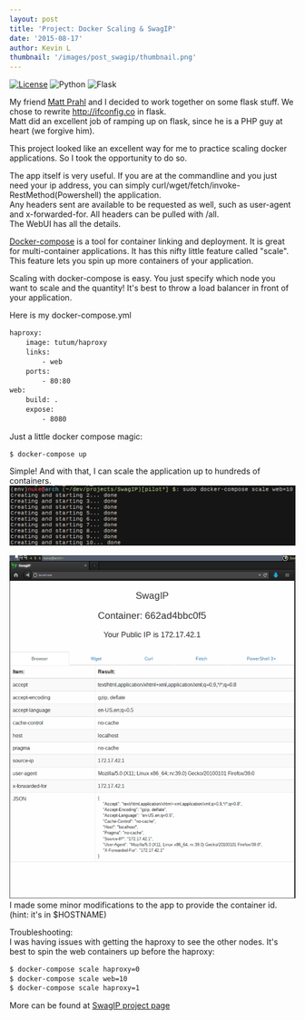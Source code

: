 ```yaml
---
layout: post
title: 'Project: Docker Scaling & SwagIP'
date: '2015-08-17'
author: Kevin L
thumbnail: '/images/post_swagip/thumbnail.png'
---
```

[![License](http://img.shields.io/:license-mit-blue.svg)](http://swagip.mit-license.org)
![Python](https://img.shields.io/badge/python-2.7-blue.svg)
![Flask](http://flask.pocoo.org/static/badges/made-with-flask-s.png)

My friend [Matt Prahl](https://www.linkedin.com/in/matthewprahl) and I decided to work together on some flask stuff. We chose to rewrite http://ifconfig.co in flask.  
Matt did an excellent job of ramping up on flask, since he is a PHP guy at heart (we forgive him).  

This project looked like an excellent way for me to practice scaling docker applications. So I took the opportunity to do so.

The app itself is very useful. If you are at the commandline and you just need your ip address, you can simply curl/wget/fetch/invoke-RestMethod(Powershell) the application.   
Any headers sent are available to be requested as well, such as user-agent and x-forwarded-for. All headers can be pulled with /all.   
The WebUI has all the details.


[Docker-compose](https://docs.docker.com/compose/) is a tool for container linking and deployment. It is great for multi-container applications. It has this nifty little feature called "scale". This feature lets you spin up more containers of your application. 

Scaling with docker-compose is easy. You just specify which node you want to scale and the quantity!
It's best to throw a load balancer in front of your application.

Here is my docker-compose.yml  

``` bash
haproxy:
    image: tutum/haproxy
    links:
        - web
    ports:
        - 80:80
web:
    build: .
    expose:
        - 8080
```

Just a little docker compose magic:
```
$ docker-compose up
```

Simple! And with that, I can scale the application up to hundreds of containers.
![scale](/images/post_swagip/scale.png)


![loadbalance](/images/post_swagip/loadbalance.gif)
I made some minor modifications to the app to provide the container id.  
(hint: it's in $HOSTNAME)

Troubleshooting:  
I was having issues with getting the haproxy to see the other nodes. It's best to spin the web containers up before the haproxy:

``` bash
$ docker-compose scale haproxy=0
$ docker-compose scale web=10
$ docker-compose scale haproxy=1 
```

More can be found at [SwagIP project page](https://github.com/thatarchguy/swagip)
